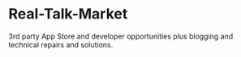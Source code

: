 # Real-Talk-Market
3rd party App Store and developer opportunities plus blogging and technical repairs and solutions.
